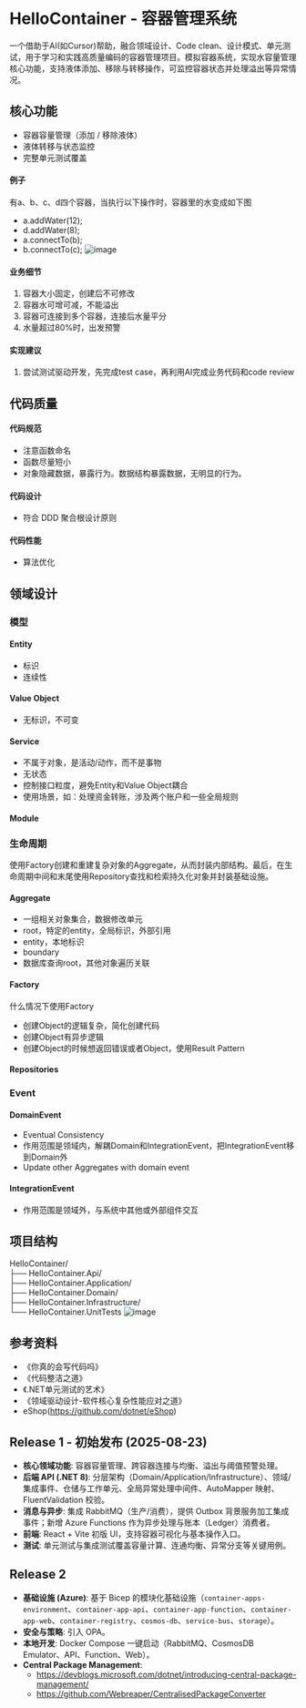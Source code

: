 # HelloContainer - 容器管理系统
一个借助于AI(如Cursor)帮助，融合领域设计、Code clean、设计模式、单元测试，用于学习和实践高质量编码的容器管理项目。模拟容器系统，实现水容量管理核心功能，支持液体添加、移除与转移操作，可监控容器状态并处理溢出等异常情况。

## 核心功能
* 容器容量管理（添加 / 移除液体）
* 液体转移与状态监控
* 完整单元测试覆盖

#### 例子
  有a、b、c、d四个容器，当执行以下操作时，容器里的水变成如下图
  * a.addWater(12);
  * d.addWater(8);
  * a.connectTo(b);
  * b.connectTo(c);
  ![image](https://github.com/user-attachments/assets/3edeebb9-a481-4291-85f5-ba7d5cfab78f)

#### 业务细节
1. 容器大小固定，创建后不可修改
2. 容器水可增可减，不能溢出
3. 容器可连接到多个容器，连接后水量平分
4. 水量超过80%时，出发预警

#### 实现建议
1. 尝试测试驱动开发，先完成test case，再利用AI完成业务代码和code review

## 代码质量
#### 代码规范
* 注意函数命名
* 函数尽量短小
* 对象隐藏数据，暴露行为。数据结构暴露数据，无明显的行为。
#### 代码设计
* 符合 DDD 聚合根设计原则
#### 代码性能
* 算法优化

## 领域设计

### 模型
#### Entity
* 标识
* 连续性

#### Value Object
* 无标识，不可变

#### Service
* 不属于对象，是活动/动作，而不是事物
* 无状态
* 控制接口粒度，避免Entity和Value Object耦合
* 使用场景，如：处理资金转账，涉及两个账户和一些全局规则

#### Module

### 生命周期
使用Factory创建和重建复杂对象的Aggregate，从而封装内部结构。最后，在生命周期中间和末尾使用Repository查找和检索持久化对象并封装基础设施。

#### Aggregate
* 一组相关对象集合，数据修改单元
* root，特定的entity，全局标识，外部引用
* entity，本地标识
* boundary
* 数据库查询root，其他对象遍历关联

#### Factory
什么情况下使用Factory
* 创建Object的逻辑复杂，简化创建代码
* 创建Object有异步逻辑
* 创建Object的时候想返回错误或者Object，使用Result Pattern

#### Repositories

### Event

#### DomainEvent
* Eventual Consistency
* 作用范围是领域内，解耦Domain和IntegrationEvent，把IntegrationEvent移到Domain外
* Update other Aggregates with domain event

#### IntegrationEvent
* 作用范围是领域外，与系统中其他或外部组件交互

## 项目结构 
HelloContainer/  
├── HelloContainer.Api/              
├── HelloContainer.Application/      
├── HelloContainer.Domain/    
├── HelloContainer.Infrastructure/    
└── HelloContainer.UnitTests
![image](https://github.com/user-attachments/assets/62c0fcdf-1367-4d04-9c47-0a560c07bcd4)

## 参考资料
* 《你真的会写代码吗》
* 《代码整洁之道》
* 《.NET单元测试的艺术》
* 《领域驱动设计-软件核心复杂性能应对之道》
*  eShop(https://github.com/dotnet/eShop)

## Release 1 - 初始发布 (2025-08-23)
- **核心领域功能**: 容器容量管理、跨容器连接与均衡、溢出与阈值预警处理。
- **后端 API (.NET 8)**: 分层架构（Domain/Application/Infrastructure）、领域/集成事件、仓储与工作单元、全局异常处理中间件、AutoMapper 映射、FluentValidation 校验。
- **消息与异步**: 集成 RabbitMQ（生产/消费），提供 Outbox 背景服务加工集成事件；新增 Azure Functions 作为异步处理与账本（Ledger）消费者。
- **前端**: React + Vite 初版 UI，支持容器可视化与基本操作入口。
- **测试**: 单元测试与集成测试覆盖容量计算、连通均衡、异常分支等关键用例。

## Release 2
- **基础设施 (Azure)**: 基于 Bicep 的模块化基础设施（`container-apps-environment`、`container-app-api`、`container-app-function`、`container-app-web`、`container-registry`、`cosmos-db`、`service-bus`、`storage`）。
- **安全与策略**: 引入 OPA。
- **本地开发**: Docker Compose 一键启动（RabbitMQ、CosmosDB Emulator、API、Function、Web）。
- **Central Package Management**:
  * https://devblogs.microsoft.com/dotnet/introducing-central-package-management/
  * https://github.com/Webreaper/CentralisedPackageConverter